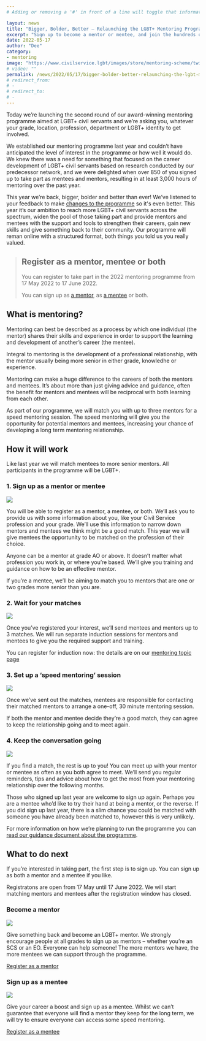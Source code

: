 ```yaml
---
# Adding or removing a '#' in front of a line will toggle that information off and on from being processed. 

layout: news
title: "Bigger, Bolder, Better – Relaunching the LGBT+ Mentoring Programme"
excerpt: "Sign up to become a mentor or mentee, and join the hundreds of LGBT+ civil servants who have benefited from our award-winning programme."
date: 2022-05-17
author: "Dee"
category: 
- mentoring
image: "https://www.civilservice.lgbt/images/store/mentoring-scheme/twitter-timeline--mentoring-for-lgbt-civil-servants.png"
# video: ""
permalink: /news/2022/05/17/bigger-bolder-better-relaunching-the-lgbt-mentoring-programme
# redirect_from: 
# - 
# redirect_to: 
# - 
---
```


Today we’re launching the second round of our award-winning mentoring programme aimed at LGBT+ civil servants and we’re asking you, whatever your grade, location, profession, department or LGBT+ identity to get involved.

We established our mentoring programme last year and couldn’t have anticipated the level of interest in the programme or how well it would do. We knew there was a need for something that focused on the career development of LGBT+ civil servants based on research conducted by our predecessor network, and we were delighted when over 850 of you signed up to take part as mentees and mentors, resulting in at least 3,000 hours of mentoring over the past year.

This year we’re back, bigger, bolder and better than ever! We’ve listened to your feedback to make
[changes to the programme](/news/2022/05/17/our-lgbt-mentoring-programme-is-back-and-even-better) so it's even better. This year it’s our ambition to reach more LGBT+ civil servants across the spectrum, widen the pool of those taking part and provide mentors and mentees with the support and tools to strengthen their careers, gain new skills
and give something back to their community. Our programme will reman online with a structured format, both things you told us you really valued.

> ## Register as a mentor, mentee or both
> 
> You can register to take part in the 2022 mentoring programme from 17 May 2022 to 17 June 2022.
> 
> You can sign up as [a mentor](/publication/register-as-a-mentor), as [a mentee](/publication/register-as-a-mentee) or both.

## What is mentoring?

Mentoring can best be described as a process by which one individual (the mentor) shares their skills and experience in order to support the learning and development of another’s career (the mentee).

Integral to mentoring is the development of a professional relationship, with the mentor usually being more senior in either grade, knowledhe or experience. 

Mentoring can make a huge difference to the careers of both the mentors and mentees. It’s about more than just giving advice and guidance, often the benefit for mentors and mentees will be reciprocal with both learning from each other.

As part of our programme, we will match you with up to three mentors for a speed mentoring session. The speed mentoring will give you the opportunity for potential mentors and mentees, increasing your chance of developing a long term mentoring relationship.

## How it will work

Like last year we will match mentees to more senior mentors. All participants in the programme will be LGBT+.

### 1. Sign up as a mentor or mentee 

![](https://www.civilservice.lgbt/images/store/mentoring-scheme/website-explainer-1.png)

You will be able to register as a mentor, a mentee, or both. We’ll ask you to provide us with some information about you, like your Civil Service profession and your grade. We’ll use this information to narrow down mentors and mentees we think might be a good match. This year we will give mentees the opportunity to be matched on the profession of their choice.

Anyone can be a mentor at grade AO or above. It doesn’t matter what profession you work in, or where you’re based. We’ll give you training and guidance on how to be an effective mentor.

If you’re a mentee, we’ll be aiming to match you to mentors that are one or two grades more senior
than you are.

### 2. Wait for your matches

![](https://www.civilservice.lgbt/images/store/mentoring-scheme/website-explainer-2.png)

Once you’ve registered your interest, we’ll send mentees and mentors up to 3 matches. We will run
separate induction sessions for mentors and mentees to give you the required support and training. 

You can register for induction now: the details are on our [mentoring topic page](/mentoring)

### 3. Set up a ‘speed mentoring’ session

![](https://www.civilservice.lgbt/images/store/mentoring-scheme/website-explainer-3.png)

Once we’ve sent out the matches, mentees are responsible for contacting their matched mentors to
arrange a one-off, 30 minute mentoring session.

If both the mentor and mentee decide they’re a good match, they can agree to keep the relationship
going and to meet again.

### 4. Keep the conversation going

![](https://www.civilservice.lgbt/images/store/mentoring-scheme/website-explainer-4.png)

If you find a match, the rest is up to you! You can meet up with your mentor or mentee as often as you both agree to meet. We’ll send you regular reminders, tips and advice about how to get the most from your mentoring relationship over the following months.

Those who signed up last year are welcome to sign up again. Perhaps you are a mentee who’d like to try their hand at being a mentor, or the reverse. If you did sign up last year, there is a slim chance you could be matched with someone you have already been matched to, however this is very unlikely.

For more information on how we’re planning to run the programme you can [read our guidance document about the programme](/publication/about-our-mentoring-programme).

## What to do next

If you’re interested in taking part, the first step is to sign up. You can sign up as both a mentor and a
mentee if you like.

Registratons are open from 17 May until 17 June 2022. We will start matching mentors and mentees after
the registration window has closed.

### Become a mentor

![](https://www.civilservice.lgbt/images/store/mentoring-scheme/twitter-timeline--become-a-mentor.png)

Give something back and become an LGBT+ mentor. We strongly encourage people at all grades to
sign up as mentors – whether you’re an SCS or an EO. Everyone can help someone! The more
mentors we have, the more mentees we can support through the programme.

<a href="https://www.civilservice.lgbt/publication/register-as-a-mentor" title="Visit the mentor registration page" class="button button--action">Register as a mentor</a>

### Sign up as a mentee

![](https://www.civilservice.lgbt/images/store/mentoring-scheme/twitter-timeline--find-a-mentor.png)

Give your career a boost and sign up as a mentee. Whilst we can’t guarantee that everyone will find
a mentor they keep for the long term, we will try to ensure everyone can access some speed
mentoring.

<a href="https://www.civilservice.lgbt/publication/register-as-a-mentee" title="Visit the mentee registration page" class="button button--action">Register as a mentee</a>
